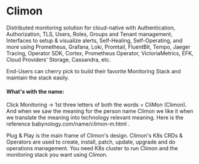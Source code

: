 # Climon
Distributed monitoring solution for cloud-native with Authentication, Authorization, TLS, Users, Roles, Groups and Tenant management, Interfaces to setup & visualize alerts, Self-Healing, Self-Operating, and more using Prometheus, Grafana, Loki, Promtail, FluentBit, Tempo, Jaeger Tracing, Operator SDK, Cortex, Prometheus Operator, VictoriaMetrics, EFK, Cloud Providers' Storage, Cassandra, etc. 

End-Users can cherry pick to build their favorite Monitoring Stack and maintain the stack easily. 

#### What's with the name:
Click Monitoring -> 1st three letters of both the words = CliMon (Climon). 
And when we saw the meaning for the person name Climon we like it when we translate the meaning into technology relevant meaning. 
Here is the reference babynology.com/name/climon-m.html . 

Plug & Play is the main frame of Climon's design. 
Climon's K8s CRDs & Operators are used to create, install, patch, update, upgrade and do operations management. 
You need K8s cluster to run Climon and the monitoring stack you want using Climon. 

